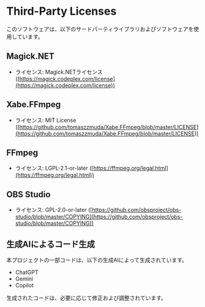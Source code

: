 ﻿# Third-Party Licenses

このソフトウェアは、以下のサードパーティライブラリおよびソフトウェアを使用しています。

## Magick.NET

* ライセンス: Magick.NETライセンス ([https://magick.codeplex.com/license](https://magick.codeplex.com/license))

## Xabe.FFmpeg

* ライセンス: MIT License ([https://github.com/tomaszzmuda/Xabe.FFmpeg/blob/master/LICENSE](https://github.com/tomaszzmuda/Xabe.FFmpeg/blob/master/LICENSE))

## FFmpeg

* ライセンス: LGPL-2.1-or-later ([https://ffmpeg.org/legal.html](https://ffmpeg.org/legal.html))

## OBS Studio

* ライセンス: GPL-2.0-or-later ([https://github.com/obsproject/obs-studio/blob/master/COPYING](https://github.com/obsproject/obs-studio/blob/master/COPYING))

## 生成AIによるコード生成

本プロジェクトの一部コードは、以下の生成AIによって生成されています。

* ChatGPT
* Gemini
* Copilot

生成されたコードは、必要に応じて修正および調整されています。